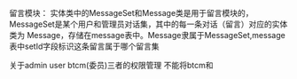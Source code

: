 留言模块：
实体类中的MessageSet和Message类是用于留言模块的，MessageSet是某个用户和管理员对话集，其中的每一条对话（留言）对应的实体类为
Message，存储在message表中。Message隶属于MessageSet,message表中setId字段标识这条留言属于哪个留言集

关于admin user btcm(委员)三者的权限管理
不能将btcm和